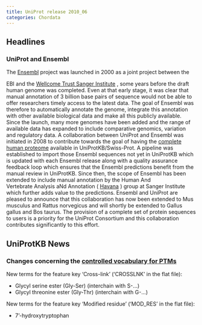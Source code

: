 ```yaml
---
title: UniProt release 2010_06
categories: Chordata
---
```


## Headlines

### UniProt and Ensembl

The [Ensembl](http://www.ensembl.org/) project was launched in 2000 as a joint project between the

EBI and the [Wellcome Trust Sanger Institute](http://www.sanger.ac.uk/) , some years before the draft human genome was completed. Even at that early stage, it was clear that manual annotation of 3 billion base pairs of sequence would not be able to offer researchers timely access to the latest data. The goal of Ensembl was therefore to automatically annotate the genome, integrate this annotation with other available biological data and make all this publicly available. Since the launch, many more genomes have been added and the range of available data has expanded to include comparative genomics, variation and regulatory data. A collaboration between UniProt and Ensembl was initiated in 2008 to contribute towards the goal of having the [complete human proteome](http://www.uniprot.org/uniprot?query=organism:9606+AND+reviewed:yes) available in UniProtKB/Swiss-Prot. A pipeline was established to import those Ensembl sequences not yet in UniProtKB which is updated with each Ensembl release along with a quality assurance feedback loop which ensures that the Ensembl predictions benefit from the manual review in UniProtKB. Since then, the scope of Ensembl has been extended to include manual annotation by the Human And  
Vertebrate Analysis aNd Annotation ( [Havana](http://www.sanger.ac.uk/bioinfo/havana/) ) group at Sanger Institute which further adds value to the predictions. Ensembl and UniProt are pleased to announce that this collaboration has now been extended to Mus musculus and Rattus norvegicus and will shortly be extended to Gallus gallus and Bos taurus. The provision of a complete set of protein sequences to users is a priority for the UniProt Consortium and this collaboration contributes significantly to this effort.

## UniProtKB News

### Changes concerning the [controlled vocabulary for PTMs](http://www.uniprot.org/docs/ptmlist)

New terms for the feature key ‘Cross-link’ (‘CROSSLNK’ in the flat file):

-   Glycyl serine ester (Gly-Ser) (interchain with S-...)
-   Glycyl threonine ester (Gly-Thr) (interchain with G-...)

New terms for the feature key ‘Modified residue’ (‘MOD\_RES’ in the flat file):

-   7’-hydroxytryptophan
